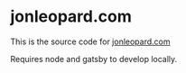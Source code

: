 # jonleopard.com

This is the source code for [jonleopard.com](https://jonleopard.com)

Requires node and gatsby to develop locally.

